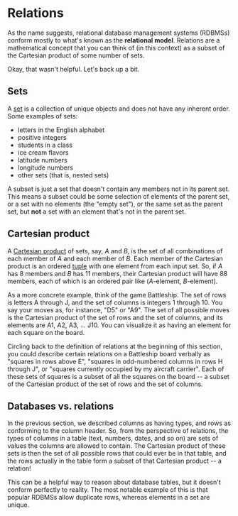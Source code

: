 Relations
=========

As the name suggests, relational database management systems (RDBMSs) conform mostly to what's known as the **relational model**. Relations are a mathematical concept that you can think of (in this context) as a subset of the Cartesian product of some number of sets.

Okay, that wasn't helpful. Let's back up a bit.

Sets
----

A [set](http://en.wikipedia.org/wiki/Set_%28mathematics%29) is a collection of unique objects and does not have any inherent order. Some examples of sets:

- letters in the English alphabet
- positive integers
- students in a class
- ice cream flavors
- latitude numbers
- longitude numbers
- other sets (that is, nested sets)

A subset is just a set that doesn't contain any members not in its parent set. This means a subset could be some selection of elements of the parent set, or a set with no elements (the "empty set"), or the same set as the parent set, but **not** a set with an element that's not in the parent set.

Cartesian product
-----------------

A [Cartesian product](http://en.wikipedia.org/wiki/Cartesian_product) of sets, say, *A* and *B*, is the set of all combinations of each member of *A* and each member of *B*. Each member of the Cartesian product is an ordered [tuple](http://en.wikipedia.org/wiki/Tuple) with one element from each input set. So, if *A* has 8 members and *B* has 11 members, their Cartesian product will have 88 members, each of which is an ordered pair like (*A*-element, *B*-element).

As a more concrete example, think of the game Battleship. The set of rows is letters A through J, and the set of columns is integers 1 through 10. You say your moves as, for instance, "D5" or "A9". The set of all possible moves is the Cartesian product of the set of rows and the set of columns, and its elements are A1, A2, A3, ... J10. You can visualize it as having an element for each square on the board.

Circling back to the definition of relations at the beginning of this section, you could describe certain relations on a Battleship board verbally as "squares in rows above E", "squares in odd-numbered columns in rows H through J", or "squares currently occupied by my aircraft carrier". Each of these sets of squares is a subset of all the squares on the board -- a subset of the Cartesian product of the set of rows and the set of columns.

Databases vs. relations
-----------------------

In the previous section, we described columns as having types, and rows as conforming to the column header. So, from the perspective of relations, the types of columns in a table (text, numbers, dates, and so on) are sets of values the columns are allowed to contain. The Cartesian product of these sets is then the set of all possible rows that could ever be in that table, and the rows actually in the table form a subset of that Cartesian product -- a relation!

This can be a helpful way to reason about database tables, but it doesn't conform perfectly to reality. The most notable example of this is that popular RDBMSs allow duplicate rows, whereas elements in a set are unique.
